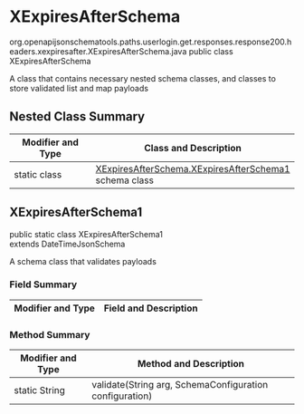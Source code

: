 # XExpiresAfterSchema
org.openapijsonschematools.paths.userlogin.get.responses.response200.headers.xexpiresafter.XExpiresAfterSchema.java
public class XExpiresAfterSchema

A class that contains necessary nested schema classes, and classes to store validated list and map payloads

## Nested Class Summary
| Modifier and Type | Class and Description |
| ----------------- | ---------------------- |
| static class | [XExpiresAfterSchema.XExpiresAfterSchema1](#xexpiresafterschema1)<br> schema class |

## XExpiresAfterSchema1
public static class XExpiresAfterSchema1<br>
extends DateTimeJsonSchema

A schema class that validates payloads
### Field Summary
| Modifier and Type | Field and Description |
| ----------------- | ---------------------- |

### Method Summary
| Modifier and Type | Method and Description |
| ----------------- | ---------------------- |
| static String | validate(String arg, SchemaConfiguration configuration) |
